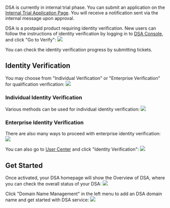 DSA is currently in internal trial phase. You can submit an application on the [Internal Trial Application Page](https://www.qcloud.com/act/apply/dsa). You will receive a notification sent via the internal message upon approval.

DSA is a postpaid product requiring identity verification. New users can follow the instructions of identity verification by logging in to [DSA Console](https://console.qcloud.com/dsa), and click "Go to Verify":
![](https://mc.qcloudimg.com/static/img/906a19baa8b72a6205a2a3f2a8aa16ce/image.png)

You can check the identity verification progress by submitting tickets.

## Identity Verification
You may choose from "Individual Verification" or "Enterprise Verification" for qualification verification:
![](https://mc.qcloudimg.com/static/img/5482b8336ed192b72d5ef18118d3d930/image.png)

### Individual Identity Verification
Various methods can be used for individual identity verification:
![](https://mc.qcloudimg.com/static/img/948333509a217fb2bf276e1529864752/image.png)

### Enterprise Identity Verification
There are also many ways to proceed with enterprise identity verification:
![](https://mc.qcloudimg.com/static/img/09dd9cbf5991b1bd48acdc720f1d4230/image.png)

You can also go to [User Center](https://console.qcloud.com/developer) and click "Identity Verification":
![](https://mc.qcloudimg.com/static/img/436f8dfa6779b1e332e40b58b66a562b/image.png)


## Get Started
Once activated, your DSA homepage will show the Overview of DSA, where you can check the overall status of your DSA:
![](https://mc.qcloudimg.com/static/img/7163087dad7bc1db3fd1e47227f6598b/6.png)

Click "Domain Name Management" in the left menu to add an DSA domain name and get started with DSA service:
![](https://mc.qcloudimg.com/static/img/c4dfb8075e407111161243fe01d55e57/5.png)

